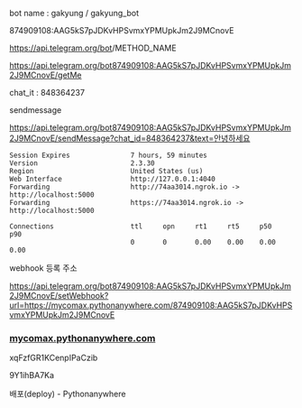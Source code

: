 bot name : gakyung / gakyung_bot

874909108:AAG5kS7pJDKvHPSvmxYPMUpkJm2J9MCnovE

https://api.telegram.org/bot<token>/METHOD_NAME

https://api.telegram.org/bot874909108:AAG5kS7pJDKvHPSvmxYPMUpkJm2J9MCnovE/getMe

chat_it : 848364237



sendmessage

https://api.telegram.org/bot874909108:AAG5kS7pJDKvHPSvmxYPMUpkJm2J9MCnovE/sendMessage?chat_id=848364237&text=안녕하세요



```Session Status                online
Session Expires               7 hours, 59 minutes
Version                       2.3.30
Region                        United States (us)
Web Interface                 http://127.0.0.1:4040
Forwarding                    http://74aa3014.ngrok.io -> http://localhost:5000
Forwarding                    https://74aa3014.ngrok.io -> http://localhost:5000

Connections                   ttl     opn     rt1     rt5     p50     p90
                              0       0       0.00    0.00    0.00    0.00
```



webhook 등록 주소

https://api.telegram.org/bot874909108:AAG5kS7pJDKvHPSvmxYPMUpkJm2J9MCnovE/setWebhook?url=https://mycomax.pythonanywhere.com/874909108:AAG5kS7pJDKvHPSvmxYPMUpkJm2J9MCnovE



### [mycomax.pythonanywhere.com](http://mycomax.pythonanywhere.com/)

xqFzfGR1KCenpIPaCzib

9Y1ihBA7Ka



배포(deploy) - Pythonanywhere